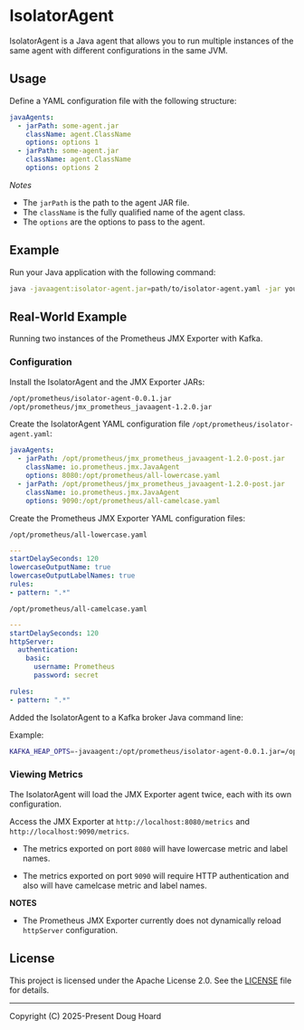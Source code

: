 # IsolatorAgent

IsolatorAgent is a Java agent that allows you to run multiple instances of the same agent with different configurations in the same JVM.

## Usage

Define a YAML configuration file with the following structure:

```yaml
javaAgents:
  - jarPath: some-agent.jar
    className: agent.ClassName
    options: options 1
  - jarPath: some-agent.jar
    className: agent.ClassName
    options: options 2
```

*Notes*

- The `jarPath` is the path to the agent JAR file.
- The `className` is the fully qualified name of the agent class.
- The `options` are the options to pass to the agent.

## Example

Run your Java application with the following command:

```bash
java -javaagent:isolator-agent.jar=path/to/isolator-agent.yaml -jar your-application.jar
```

## Real-World Example

Running two instances of the Prometheus JMX Exporter with Kafka.


### Configuration

Install the IsolatorAgent and the JMX Exporter JARs:

```bash
/opt/prometheus/isolator-agent-0.0.1.jar
/opt/prometheus/jmx_prometheus_javaagent-1.2.0.jar
```

Create the IsolatorAgent YAML configuration file `/opt/prometheus/isolator-agent.yaml`:

```yaml
javaAgents:
  - jarPath: /opt/prometheus/jmx_prometheus_javaagent-1.2.0-post.jar
    className: io.prometheus.jmx.JavaAgent
    options: 8080:/opt/prometheus/all-lowercase.yaml
  - jarPath: /opt/prometheus/jmx_prometheus_javaagent-1.2.0-post.jar
    className: io.prometheus.jmx.JavaAgent
    options: 9090:/opt/prometheus/all-camelcase.yaml
```

Create the Prometheus JMX Exporter YAML configuration files:

`/opt/prometheus/all-lowercase.yaml`

```yaml
---
startDelaySeconds: 120
lowercaseOutputName: true
lowercaseOutputLabelNames: true
rules:
- pattern: ".*"
```

`/opt/prometheus/all-camelcase.yaml`

```yaml
---
startDelaySeconds: 120
httpServer:
  authentication:
    basic:
      username: Prometheus
      password: secret

rules:
- pattern: ".*"
```

Added the IsolatorAgent to a Kafka broker Java command line:

Example:

```bash
KAFKA_HEAP_OPTS=-javaagent:/opt/prometheus/isolator-agent-0.0.1.jar=/opt/prometheus/isolator-agent.yaml -Xms1g -Xmx6g -XX:MetaspaceSize=96m -XX:+UseG1GC -XX:MaxGCPauseMillis=20 -XX:InitiatingHeapOccupancyPercent=35 -XX:G1HeapRegionSize=16M -XX:MinMetaspaceFreeRatio=50 -XX:MaxMetaspaceFreeRatio=80
```

### Viewing Metrics

The IsolatorAgent will load the JMX Exporter agent twice, each with its own configuration.

Access the JMX Exporter at `http://localhost:8080/metrics` and `http://localhost:9090/metrics`.

- The metrics exported on port `8080` will have lowercase metric and label names.


- The metrics exported on port `9090` will require HTTP authentication and also will have camelcase metric and label names.

**NOTES**

- The Prometheus JMX Exporter currently does not dynamically reload `httpServer` configuration.

## License

This project is licensed under the Apache License 2.0. See the [LICENSE](LICENSE) file for details.

---

Copyright (C) 2025-Present Doug Hoard